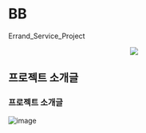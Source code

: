 # BB
Errand_Service_Project
<p align="center">
  <img src="https://github.com/2021-SMHRD-KDT-AI-15/BB/assets/118248807/c6a8c41d-1280-44cd-9dd3-8ab2f5054454">
</p>


## 프로젝트 소개글
### 프로젝트 소개글

![image](https://github.com/2021-SMHRD-KDT-AI-15/BB/assets/145624456/4b3cd6e6-fc46-491b-beeb-6c43b248755b)
